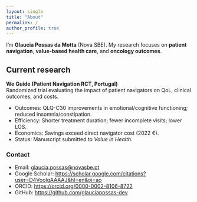 ```yaml
---
layout: single
title: "About"
permalink: /
author_profile: true
---
```


I’m **Glaucia Possas da Motta** (Nova SBE). My research focuses on **patient navigation**, **value-based health care**, and **oncology outcomes**.

## Current research
**We Guide (Patient Navigation RCT, Portugal)**  
Randomized trial evaluating the impact of patient navigators on QoL, clinical outcomes, and costs.

- Outcomes: QLQ-C30 improvements in emotional/cognitive functioning; reduced insomnia/constipation.
- Efficiency: Shorter treatment duration; fewer incomplete visits; lower LOS.
- Economics: Savings exceed direct navigator cost (2022 €).
- Status: Manuscript submitted to *Value in Health*.

### Contact
- Email: <glaucia.possas@novasbe.pt>  
- Google Scholar: <https://scholar.google.com/citations?user=D4VoolgAAAAJ&hl=en&oi=ao>  
- ORCID: <https://orcid.org/0000-0002-8106-8722>  
- GitHub: <https://github.com/glauciapossas-dev>